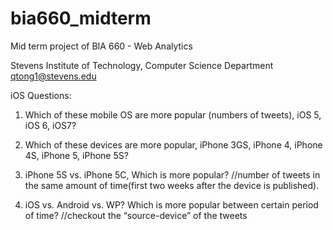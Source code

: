 bia660_midterm
==============

Mid term project of BIA 660 - Web Analytics

Stevens Institute of Technology, Computer Science Department
qtong1@stevens.edu


iOS Questions:

1.  Which of these mobile OS are more popular (numbers of tweets), iOS 5, iOS 6, iOS7?
2.  Which of these devices are more popular, iPhone 3GS, iPhone 4, iPhone 4S, iPhone 5, iPhone 5S?
3.  iPhone 5S vs. iPhone 5C, Which is more popular?
    //number of tweets in the same amount of time(first two weeks after the device is published).

4.  iOS vs. Android vs. WP? Which is more popular between certain period of time?
	  //checkout the “source-device” of the tweets
